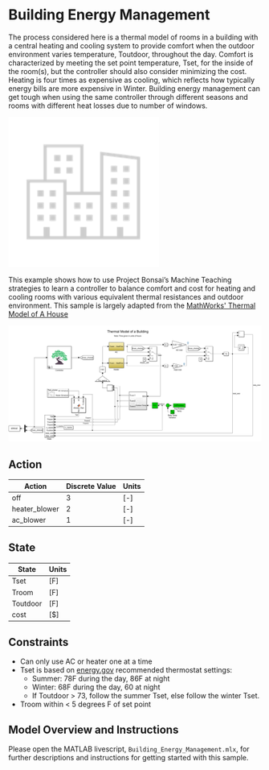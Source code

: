 # Building Energy Management

The process considered here is a thermal model of rooms in a building with a central heating and cooling system to provide comfort when the outdoor environment varies temperature, Toutdoor, throughout the day.  Comfort is characterized by meeting the set point temperature, Tset, for the inside of the room(s), but the controller should also consider minimizing the cost. Heating is four times as expensive as cooling, which reflects how typically energy bills are more expensive in Winter. Building energy management can get tough when using the same controller through different seasons and rooms with different heat losses due to number of windows.

<img src="img/building.png" alt="drawing" width="300"/>

This example shows how to use Project Bonsai’s Machine Teaching strategies to learn a controller to balance comfort and cost for heating and cooling rooms with various equivalent thermal resistances and outdoor environment. This sample is largely adapted from the [MathWorks' Thermal Model of A House](https://www.mathworks.com/help/simulink/slref/thermal-model-of-a-house.html)

<img src="img/model_integration.png" alt="drawing" width="800"/>

## Action

| Action | Discrete Value | Units |
|----------------------------|-------------------------------|-------------------------------|
| off | 3 | [-] |
| heater_blower | 2 | [-] |
| ac_blower | 1 | [-] |

## State

| State | Units |
|----------------------------|-------------------------------|
| Tset | [F] |
| Troom | [F] |
| Toutdoor | [F] |
| cost | [$] |

## Constraints

- Can only use AC or heater one at a time
- Tset is based on [energy.gov](https://www.energy.gov/energysaver/thermostats) recommended thermostat settings:
  - Summer: 78F during the day, 86F at night
  - Winter: 68F during the day, 60 at night
  - If Toutdoor > 73, follow the summer Tset, else follow the winter Tset.
- Troom within < 5 degrees F of set point

## Model Overview and Instructions

Please open the MATLAB livescript, `Building_Energy_Management.mlx`, for further descriptions and instructions for getting started with this sample.